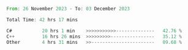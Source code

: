 <!--<div align=center><img src="https://leetcard.jacoblin.cool/CalvinWan0101"></div>-->

<!--START_SECTION:waka-->

```rust
From: 26 November 2023 - To: 03 December 2023

Total Time: 42 hrs 17 mins

C#           20 hrs 1 min    >>>>>>>>>>>--------------   42.76 %
C++          16 hrs 26 mins  >>>>>>>>>----------------   35.12 %
Other        4 hrs 31 mins   >>-----------------------   09.68 %
```

<!--END_SECTION:waka-->
